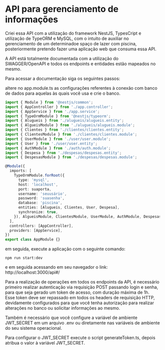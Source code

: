 # API para gerenciamento de informações

Criei essa API com a utilização do framework NestJS, TypesCript e utilização de TypeORM e MySQL, com o intuito de auxiliar no gerenciamento de um determinadoe spaço de lazer com piscina, posteriormente pretendo fazer uma aplicação web que consuma essa API.

A API está totalmente documentada com a utilização do SWAGGER/OpenAPI e todos os endpoints e entidades estão mapeados no mesmo.

Para acessar a documentação siga os seguintes passos:

altere no app.module.ts as configurações referentes à conexão com banco de dados para aquelas às quais você usa e crie o banco.

```typescript
import { Module } from '@nestjs/common';
import { AppController } from './app.controller';
import { AppService } from './app.service';
import { TypeOrmModule } from '@nestjs/typeorm';
import { Alugueis } from './alugueis/alugueis.entity';
import { AlgueisModule } from './alugueis/alugueis.module';
import { Clientes } from './clientes/clientes.entity';
import { ClientesModule } from './clientes/clientes.module';
import { UserModule } from './user/user.module';
import { User } from './user/user.entity';
import { AuthModule } from './auth/auth.module';
import { Despesa } from './despesas/despesas.entity';
import { DespesasModule } from './despesas/despesas.module';

@Module({
  imports: [
    TypeOrmModule.forRoot({
      type: 'mysql',
      host: 'localhost',
      port: suaporta,
      username: 'seuusário',
      password: 'suasenha',
      database: 'piscina',
      entities: [Alugueis, Clientes, User, Despesa],
      synchronize: true,
    }), AlgueisModule, ClientesModule, UserModule, AuthModule, DespesasModule
  ],
  controllers: [AppController],
  providers: [AppService],
})
export class AppModule {}

```
em seguida, execute a aplicação com o seguinte comando:

```
npm run start:dev
```

e em seguida acessando em seu navegador o link: http://localhost:3000/api#/

Para a realização de operações em todos os endpoints da API, é necessário primeiro realizar autenticação via requisição POST passando login e senha, para que seja gerado um token de acesso, com duração máxima de 1h. Esse token deve ser repassado em todos os headers de requisição HTTP, devidamente configurados para que você tenha autorização para realizar alterações no banco ou solicitar informações ao mesmo.

Também é necessário que você configure a variável de ambiente JWT_SECRET em um arquivo .env ou diretamente nas variáveis de ambiente do seu sistema operacional.

Para configurar o JWT_SECRET execute o script generateToken.ts, depois atribua o valor à variável JWT_SECRET.
